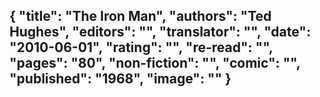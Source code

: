 {
 "title": "The Iron Man",
 "authors": "Ted Hughes",
 "editors": "",
 "translator": "",
 "date": "2010-06-01",
 "rating": "",
 "re-read": "",
 "pages": "80",
 "non-fiction": "",
 "comic": "",
 "published": "1968",
 "image": ""
}
---

